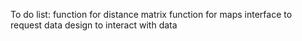 To do list:
function for distance matrix
function for maps
interface to request data 
design to interact with data
